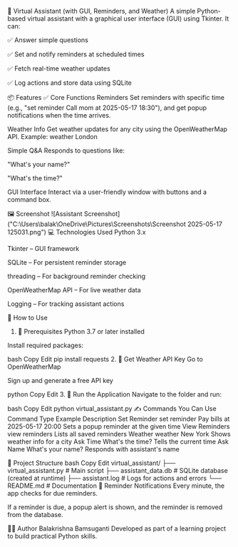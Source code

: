 🧠 Virtual Assistant (with GUI, Reminders, and Weather)
A simple Python-based virtual assistant with a graphical user interface (GUI) using Tkinter. It can:

✅ Answer simple questions

✅ Set and notify reminders at scheduled times

✅ Fetch real-time weather updates

✅ Log actions and store data using SQLite

📦 Features
✅ Core Functions
Reminders
Set reminders with specific time (e.g., "set reminder Call mom at 2025-05-17 18:30"), and get popup notifications when the time arrives.

Weather Info
Get weather updates for any city using the OpenWeatherMap API.
Example: weather London

Simple Q&A
Responds to questions like:

"What's your name?"

"What's the time?"

GUI Interface
Interact via a user-friendly window with buttons and a command box.

🖼️ Screenshot
![Assistant Screenshot]("C:\Users\balak\OneDrive\Pictures\Screenshots\Screenshot 2025-05-17 125031.png")
💻 Technologies Used
Python 3.x

Tkinter – GUI framework

SQLite – For persistent reminder storage

threading – For background reminder checking

OpenWeatherMap API – For live weather data

Logging – For tracking assistant actions

🧪 How to Use
1. 🔧 Prerequisites
Python 3.7 or later installed

Install required packages:

bash
Copy
Edit
pip install requests
2. 🔑 Get Weather API Key
Go to OpenWeatherMap

Sign up and generate a free API key


python
Copy
Edit
3. 🚀 Run the Application
Navigate to the folder and run:

bash
Copy
Edit
python virtual_assistant.py
✍️ Commands You Can Use
Command Type	Example	Description
Set Reminder	set reminder Pay bills at 2025-05-17 20:00	Sets a popup reminder at the given time
View Reminders	view reminders	Lists all saved reminders
Weather	weather New York	Shows weather info for a city
Ask Time	What's the time?	Tells the current time
Ask Name	What's your name?	Responds with assistant's name

📁 Project Structure
bash
Copy
Edit
virtual_assistant/
├── virtual_assistant.py       # Main script
├── assistant_data.db          # SQLite database (created at runtime)
├── assistant.log              # Logs for actions and errors
└── README.md                  # Documentation
🔔 Reminder Notifications
Every minute, the app checks for due reminders.

If a reminder is due, a popup alert is shown, and the reminder is removed from the database.



🧑‍💻 Author
Balakrishna Bamsuganti
Developed as part of a learning project to build practical Python skills.

